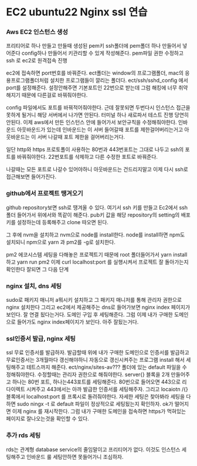 # EC2 ubuntu22 Nginx ssl 연습

### Aws EC2 인스턴스 생성
프리티어로 하나 만들고 만들때 생성된 pem키 ssh폴더에 pem폴더 하나 만들어서 넣어준다
config하나 만들어서 키관리할 수 있게 작성해준다.
pem파일 권한 수정하고
ssh 로 ec2로 원격접속 진행

ec2에 접속하면 port번호를 바꿔준다.
ect폴더는 window의 프로그램폴더, mac의 응용프로그램폴더처럼 설치한 프로그램들이 깔리는 폴더다.
ect/ssh/sshd_config 에서 port를 설정해준다.
설정안해주면 기본포트인 22번으로 받는데
그럼 해킹에 너무 취약해지기 때문에 다른걸로 바꿔줘야한다.

config 파일에서도 포트를 바꿔적어줘야한다. 근데 잘못되면 두번다시 인스턴스 접근을 못하게 될거니 해당 서버에서 나가면 안된다.
터미널 하나 새로파서 테스트 진행
당연히 안된다.
이제 aws에서 만든 인스턴스 안에 들어가서 보안규칙을 수정해줘야한다.
인바운드 아웃바운드가 있는데
인바운드는 이 서버 들어갈때 포트를 제한걸어버리는거고
아웃바운드는 이 서버 나갈때 포트 제한을 걸어버리는거다.

일단 http와 https 프로토폴이 사용하는 80번과 443번포트는 그대로 나두고
ssh의 포트를 바꿔줘야한다.
22번포트를 삭제하고 다른 수정한 포트로 바꿔준다. 

나갈때는 모든 포트로 나갈수 있어야하니 아웃바운드는 건드리지말고
이제 다시 ssh로 접근해보면 들어가진다.

### github에서 프로젝트 땡겨오기
github repository보면 ssh로 땡겨올 수 있다.
여기서 ssh 키를 만들고 Ec2에서 ssh 폴더 들어가서 위에서와 똑같이 해준다. 
pub키 값을 해당 repository의 setting의 배포키를 설정하는데 등록해주고 
clone 따오면 된다.

그 후에 
nvm을 설치하고
nvm으로 node를 install한다.
node를 install하면 npm도 설치되니
npm으로 yarn 과 pm2를 -g로 설치한다.

pm2 에코시스템 세팅을 다해놓은 프로젝트기 때문에
root 폴더들어가서 yarn install하고 yarn run pm2
이제 curl localhost:port 를 실행시켜서
프로젝트 잘 돌아가는지 확인한다
잘되면 그 다음 단계

### nginx 설치, dns 세팅
sudo로 패키지 매니저 a뭐시키 설치하고
그 패키지 매니저를 통해 관리자 권한으로 nginx 설치한다
그리고 ec2에서 제공해주는 dns로 들어가보면 nginx index 페이지가 보인다.
잘 연결 됬다는거다.
도메인 구입 후 세팅해준다.
그럼 이제 내가 구매한 도메인으로 들어가도 nginx index페이지가 보인다. 
아주 잘됬는거다.

### ssl인증서 발급, nginx 세팅
ssl 무료 인증서를 발급하자.
발급할때 위에 내가 구매한 도메인으로 인증서를 발급하고 
무료인증서는 3개월마다 갱신해야하니 자동으로 갱신시켜주는 프로그램 install 해서 세팅해주고 테트스까지 해준다.
ect/nginx/sites-av??? 폴더에 있는 default 파일을 수정해줘야한다.
수정할때는 관리자 권한으로 해줘야한다. 
server{} 블록을 2개 만들어주고 하나는 80번 포트, 하나는443포트를 세팅해준다.
80번으로 들어오면 443으로 리다이렉트 시켜주고
443에서는 아까 발급한 인증서를 세팅해주자.
그리고 locaiotn /{} 블록에서 localhost:port 를 프록시로 돌려줘야한다. 자세한 세팅은 찾아봐라
세팅을 다하면 sudo ningx -t 로 default 파일이 정상적으로 세팅됬는지 확인하자.
ok가 떨어지면 이제 nginx 를 재시작한다.
그럼 내가 구매한 도메인을 접속하면 https가 먹혀있는 페이지로 잘나오는것을 확인할 수 있다.

### 추가 rds 세팅
rds는 관계형 database service의 줄임말이고
프리티어가 없다.
이것도 인스턴스 세팅해주고 인바운드 룰 세팅안하면 못들어가니 조심하자.
